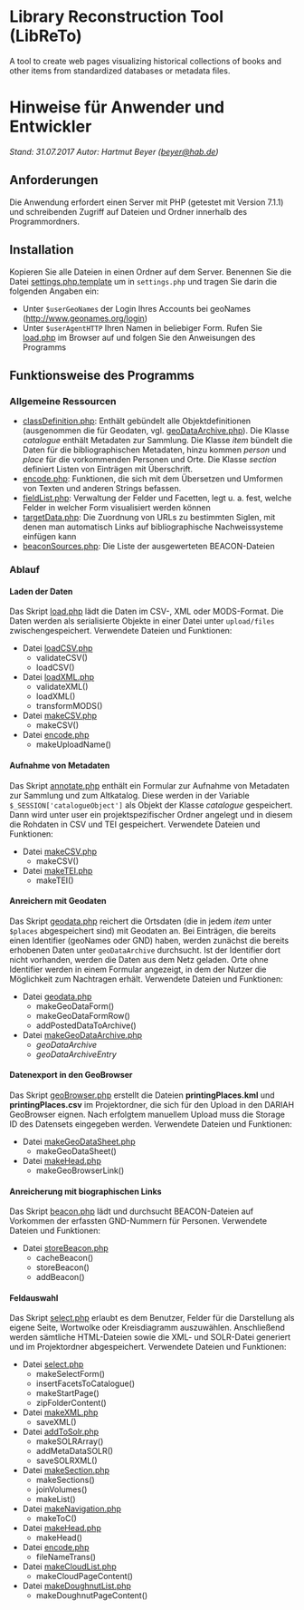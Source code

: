 # Library Reconstruction Tool (LibReTo)
A tool to create web pages visualizing historical collections of books and other items from standardized databases or metadata files.

# Hinweise für Anwender und Entwickler

*Stand: 31.07.2017*
*Autor: Hartmut Beyer (beyer@hab.de)*

## Anforderungen
Die Anwendung erfordert einen Server mit PHP (getestet mit Version 7.1.1) und schreibenden Zugriff auf Dateien und Ordner innerhalb des Programmordners.

## Installation
Kopieren Sie alle Dateien in einen Ordner auf dem Server.
Benennen Sie die Datei [settings.php.template](settings.php.template) um in `settings.php` und tragen Sie darin die folgenden Angaben ein:
- Unter `$userGeoNames` der Login Ihres Accounts bei geoNames (http://www.geonames.org/login)
- Unter `$userAgentHTTP` Ihren Namen in beliebiger Form.
Rufen Sie [load.php](load.php) im Browser auf und folgen Sie den Anweisungen des Programms

## Funktionsweise des Programms

### Allgemeine Ressourcen

- [classDefinition.php](classDefinition.php): Enthält gebündelt alle Objektdefinitionen (ausgenommen die für Geodaten, vgl. [geoDataArchive.php](geoDataArchive.php)). Die Klasse *catalogue* enthält Metadaten zur Sammlung. Die Klasse *item* bündelt die Daten für die bibliographischen Metadaten, hinzu kommen *person* und *place* für die vorkommenden Personen und Orte. Die Klasse *section* definiert Listen von Einträgen mit Überschrift.
- [encode.php](encode.php): Funktionen, die sich mit dem Übersetzen und Umformen von Texten und anderen Strings befassen.
- [fieldList.php](fieldList.php): Verwaltung der Felder und Facetten, legt u. a. fest, welche Felder in welcher Form visualisiert werden können
- [targetData.php](targetData.php): Die Zuordnung von URLs zu bestimmten Siglen, mit denen man automatisch Links auf bibliographische Nachweissysteme einfügen kann
- [beaconSources.php](beaconSources.php): Die Liste der ausgewerteten BEACON-Dateien

### Ablauf

#### Laden der Daten
Das Skript [load.php](load.php) lädt die Daten im CSV-, XML oder MODS-Format. Die Daten werden als serialisierte Objekte in einer Datei unter `upload/files` zwischengespeichert.
Verwendete Dateien und Funktionen:
- Datei [loadCSV.php](loadCSV.php)
    - validateCSV\(\)
    - loadCSV\(\)
- Datei [loadXML.php](loadXML.php)
    - validateXML\(\)
    - loadXML\(\)
    - transformMODS\(\)
- Datei [makeCSV.php](makeCSV.php)
    - makeCSV\(\)
- Datei [encode.php](encode.php)
    - makeUploadName\(\)

#### Aufnahme von Metadaten
Das Skript [annotate.php](annotate.php) enthält ein Formular zur Aufnahme von Metadaten zur Sammlung und zum Altkatalog. Diese werden in der Variable `$_SESSION['catalogueObject']` als Objekt der Klasse *catalogue* gespeichert. Dann wird unter user ein projektspezifischer Ordner angelegt und in diesem die Rohdaten in CSV und TEI gespeichert. 
Verwendete Dateien und Funktionen:
- Datei [makeCSV.php](makeCSV.php)
    - makeCSV\(\)
- Datei [makeTEI.php](makeTEI.php)
    - makeTEI\(\)

#### Anreichern mit Geodaten
Das Skript [geodata.php](geodata.php) reichert die Ortsdaten (die in jedem *item* unter `$places` abgespeichert sind) mit Geodaten an. Bei Einträgen, die bereits einen Identifier (geoNames oder GND) haben, werden zunächst die bereits erhobenen Daten unter `geoDataArchive` durchsucht. Ist der Identifier dort nicht vorhanden, werden die Daten aus dem Netz geladen. Orte ohne Identifier werden in einem Formular angezeigt, in dem der Nutzer die Möglichkeit zum Nachtragen erhält.
Verwendete Dateien und Funktionen:
- Datei [geodata.php](geodata.php)
    - makeGeoDataForm\(\)
    - makeGeoDataFormRow\(\)
    - addPostedDataToArchive\(\)
- Datei [makeGeoDataArchive.php](makeGeoDataArchive.php)
    - *geoDataArchive*
    - *geoDataArchiveEntry*
	
#### Datenexport in den GeoBrowser
Das Skript [geoBrowser.php](geoBrowser.php) erstellt die Dateien **printingPlaces.kml** und **printingPlaces.csv** im Projektordner, die sich für den Upload in den DARIAH GeoBrowser eignen. Nach erfolgtem manuellem Upload muss die Storage ID des Datensets eingegeben werden.
Verwendete Dateien und Funktionen:
- Datei [makeGeoDataSheet.php](makeGeoDataSheet.php)
    - makeGeoDataSheet\(\)
- Datei [makeHead.php](makeHead.php)
    - makeGeoBrowserLink\(\)

#### Anreicherung mit biographischen Links
Das Skript [beacon.php](beacon.php) lädt und durchsucht BEACON-Dateien auf Vorkommen der erfassten GND-Nummern für Personen.
Verwendete Dateien und Funktionen:
- Datei [storeBeacon.php](storeBeacon.php)
    - cacheBeacon\(\)
    - storeBeacon\(\)
    - addBeacon\(\)
	
#### Feldauswahl
Das Skript [select.php](select.php) erlaubt es dem Benutzer, Felder für die Darstellung als eigene Seite, Wortwolke oder Kreisdiagramm auszuwählen. Anschließend werden sämtliche HTML-Dateien sowie die XML- und SOLR-Datei generiert und im Projektordner abgespeichert.
Verwendete Dateien und Funktionen:
- Datei [select.php](select.php)
    - makeSelectForm\(\)
    - insertFacetsToCatalogue\(\)
    - makeStartPage\(\)
    - zipFolderContent\(\)
- Datei [makeXML.php](makeXML.php)
    - saveXML\(\)	
- Datei [addToSolr.php](addToSolr.php)
    - makeSOLRArray\(\)
    - addMetaDataSOLR\(\)
    - saveSOLRXML\(\)
- Datei [makeSection.php](makeSection.php)
    - makeSections\(\)
    - joinVolumes\(\)
    - makeList\(\)
- Datei [makeNavigation.php](makeNavigation.php)
    - makeToC\(\)
- Datei [makeHead.php](makeHead.php)
    - makeHead\(\)
- Datei [encode.php](encode.php)
    - fileNameTrans\(\)
- Datei [makeCloudList.php](makeCloudList.php)
    - makeCloudPageContent\(\)
- Datei [makeDoughnutList.php](makeDoughnutList.php)
    - makeDoughnutPageContent\(\)
